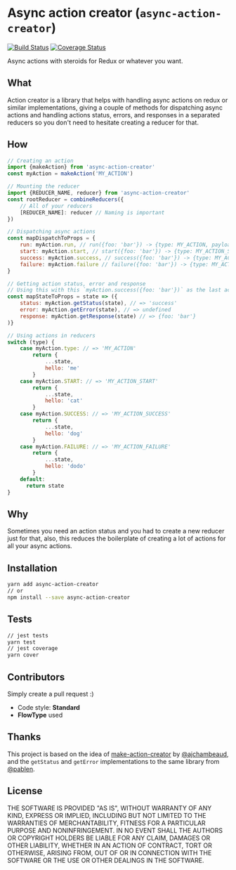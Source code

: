 # Async action creator (`async-action-creator`)
[![Build Status](https://travis-ci.org/goncy/async-action-creator.svg?branch=master)](https://travis-ci.org/goncy/async-action-creator)
[![Coverage Status](https://coveralls.io/repos/github/goncy/async-action-creator/badge.svg?branch=master)](https://coveralls.io/github/goncy/async-action-creator?branch=master)

Async actions with steroids for Redux or whatever you want.


## What
Action creator is a library that helps with handling async actions on redux or similar implementations, giving a couple of methods for dispatching async actions and handling actions status, errors, and responses in a separated reducers so you don't need to hesitate creating a reducer for that.


## How
```js
// Creating an action
import {makeAction} from 'async-action-creator'
const myAction = makeAction('MY_ACTION')

// Mounting the reducer
import {REDUCER_NAME, reducer} from 'async-action-creator'
const rootReducer = combineReducers({
    // All of your reducers
    [REDUCER_NAME]: reducer // Naming is important
})

// Dispatching async actions
const mapDispatchToProps = {
    run: myAction.run, // run({foo: 'bar'}) -> {type: MY_ACTION, payload: {foo: 'bar'}}
    start: myAction.start, // start({foo: 'bar'}) -> {type: MY_ACTION_START, payload: {foo: 'bar'}}
    success: myAction.success, // success({foo: 'bar'}) -> {type: MY_ACTION_SUCCESS, payload: {foo: 'bar'}}
    failure: myAction.failure // failure({foo: 'bar'}) -> {type: MY_ACTION_FAILURE, payload: {foo: 'bar'}}
}

// Getting action status, error and response
// Using this with this `myAction.success({foo: 'bar'})` as the last action dispatched
const mapStateToProps = state => ({
    status: myAction.getStatus(state), // => 'success'
    error: myAction.getError(state), // => undefined
    response: myAction.getResponse(state) // => {foo: 'bar'}
)}

// Using actions in reducers
switch (type) {
    case myAction.type: // => 'MY_ACTION'
        return {
            ...state,
            hello: 'me'
        }
    case myAction.START: // => 'MY_ACTION_START'
        return {
            ...state,
            hello: 'cat'
        }
    case myAction.SUCCESS: // => 'MY_ACTION_SUCCESS'
        return {
            ...state,
            hello: 'dog'
        }
    case myAction.FAILURE: // => 'MY_ACTION_FAILURE'
        return {
            ...state,
            hello: 'dodo'
        }
    default:
      return state
}
```


## Why
Sometimes you need an action status and you had to create a new reducer just for that, also, this reduces the boilerplate of creating a lot of actions for all your async actions.


## Installation
```sh
yarn add async-action-creator
// or
npm install --save async-action-creator
```


## Tests
```sh
// jest tests
yarn test
// jest coverage
yarn cover
```


## Contributors
Simply create a pull request :)
* Code style: **Standard**
* **FlowType** used


## Thanks
This project is based on the idea of [make-action-creator](https://github.com/ajchambeaud/make-action-creator) by [@ajchambeaud](https://github.com/ajchambeaud), and the `getStatus` and `getError` implementations to the same library from [@pablen](https://github.com/pablen).


## License
THE SOFTWARE IS PROVIDED "AS IS", WITHOUT WARRANTY OF ANY KIND, EXPRESS OR
IMPLIED, INCLUDING BUT NOT LIMITED TO THE WARRANTIES OF MERCHANTABILITY,
FITNESS FOR A PARTICULAR PURPOSE AND NONINFRINGEMENT. IN NO EVENT SHALL THE
AUTHORS OR COPYRIGHT HOLDERS BE LIABLE FOR ANY CLAIM, DAMAGES OR OTHER
LIABILITY, WHETHER IN AN ACTION OF CONTRACT, TORT OR OTHERWISE, ARISING FROM,
OUT OF OR IN CONNECTION WITH THE SOFTWARE OR THE USE OR OTHER DEALINGS IN
THE SOFTWARE.
